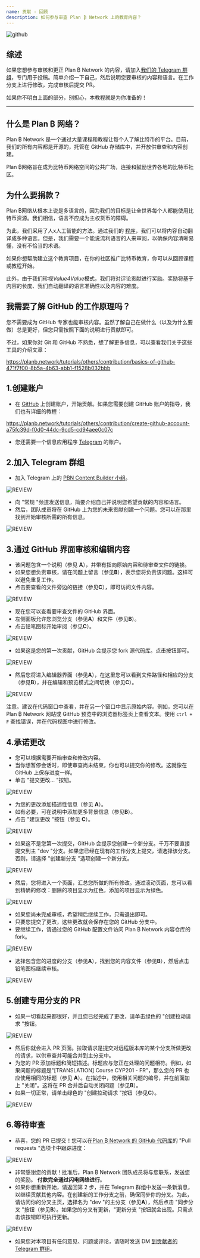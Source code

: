 ```yaml
---
name: 贡献 - 回顾
description: 如何参与审查 Plan ₿ Network 上的教育内容？
---
```

![github](assets/cover.webp)

## 综述

如果您想参与审核和更正 Plan ₿ Network 的内容，请加入[我们的 Telegram 群组](https://t.me/PlanBNetwork_ContentBuilder)，专门用于投稿。简单介绍一下自己，然后说明您要审核的内容和语言。在工作分支上进行修改，完成审核后提交 PR。

如果你不明白上面的部分，别担心，本教程就是为你准备的！

---
## 什么是 Plan ₿ 网络？

Plan ₿ Network 是一个通过大量课程和教程让每个人了解比特币的平台。目前，我们的所有内容都是开源的，托管在 GitHub 存储库中，并开放供审查和内容创建。

Plan ₿网络旨在成为比特币网络空间的公共广场，连接和鼓励世界各地的比特币社区。

## 为什么要捐款？

Plan ₿网络从根本上说是多语言的，因为我们的目标是让全世界每个人都能使用比特币资源。我们相信，语言不应成为主权货币的障碍。

为此，我们采用了人x人工智能的方法。通过我们的 [程序](https://github.com/Asi0Flammeus/LLM-Translator)，我们可以将内容自动翻译成多种语言。但是，我们需要一个能说流利语言的人来审阅，以确保内容清晰易懂，没有不恰当的术语。

如果你想帮助建立这个教育项目，在你的社区推广比特币教育，你可以从回顾课程或教程开始。

此外，由于我们珍视*Value4Value*模式，我们将对评论贡献进行奖励。奖励将基于内容的长度、我们自动翻译的语言准确性以及内容的难度。

## 我需要了解 GitHub 的工作原理吗？

您不需要成为 GitHub 专家也能审核内容。虽然了解自己在做什么（以及为什么要做）总是更好，但您只需按照下面的说明进行贡献即可。

不过，如果你对 Git 和 GitHub 不熟悉，想了解更多信息，可以查看我们关于这些工具的介绍文章：

https://planb.network/tutorials/others/contribution/basics-of-github-471f7f00-8b5a-4b63-abb1-f1528b032bbb
## 1.创建账户


- 在 [GitHub](https://github.com/) 上创建账户，开始贡献。如果您需要创建 GitHub 账户的指导，我们也有详细的教程：

https://planb.network/tutorials/others/contribution/create-github-account-a75fc39d-f0d0-44dc-9cd5-cd94aee0c07c

- 您还需要一个信息应用程序 [Telegram](https://telegram.org/) 的账户。

## 2.加入 Telegram 群组


- 加入 Telegram 上的 [PBN Content Builder 小组](https://t.me/PlanBNetwork_ContentBuilder)。

![REVIEW](assets/fr/01.webp)


- 向 "常规 "频道发送信息，简要介绍自己并说明您希望贡献的内容和语言。
- 然后，团队成员将在 GitHub 上为您的未来贡献创建一个问题。您可以在那里找到开始审核所需的所有信息。

![REVIEW](assets/fr/02.webp)

## 3.通过 GitHub 界面审核和编辑内容


- 该问题包含一个说明（参见 **A**），并带有指向原始内容和待审查文件的链接。
- 如果您想负责审核，请在问题上留言（参见**B**），表示您将负责该问题。这样可以避免重复工作。
- 点击要查看的文件旁边的链接（参见**C**），即可访问文件内容。

![REVIEW](assets/fr/03.webp)


- 现在您可以查看要审查文件的 GitHub 界面。
- 左侧面板允许您浏览分支（参见**A**）和文件（参见**B**）。
- 点击铅笔图标开始审阅（参见**C**）。

![REVIEW](assets/fr/04.webp)


- 如果这是您的第一次贡献，GitHub 会提示您 fork 源代码库。点击按钮即可。

![REVIEW](assets/fr/05.webp)


- 然后您将进入编辑器界面（参见**A**），在这里您可以看到文件路径和相应的分支（参见**B**），并在编辑和预览模式之间切换（参见**C**）。

![REVIEW](assets/fr/06.webp)

注意。建议在代码窗口中查看，并在另一个窗口中显示原始内容。例如，您可以在 Plan ₿ Network 网站或 GitHub 预览中的浏览器标签页上查看文本。使用 `ctrl + F` 查找错误，并在代码视图中进行修改。

## 4.承诺更改


- 您可以根据需要开始审查和修改内容。
- 当你想暂停会话时，即使审查尚未结束，你也可以提交你的修改。这就像在 GitHub 上保存进度一样。
- 单击 "提交更改... "按钮。

![REVIEW](assets/fr/07.webp)


- 为您的更改添加描述性信息（参见 **A**）。
- 如有必要，可在说明中添加更多背景信息（参见**B**）。
- 点击 "建议更改 "按钮（参见 **C**）。

![REVIEW](assets/fr/08.webp)


- 如果这不是您第一次提交，GitHub 会提示您创建一个新分支。千万不要直接提交到主 "dev "分支。如果您已经在现有的工作分支上提交，请选择该分支。否则，请选择 "创建新分支 "选项创建一个新分支。

![REVIEW](assets/fr/13.webp)


- 然后，您将进入一个页面，汇总您所做的所有修改。通过滚动页面，您可以看到精确的修改：删除的项目显示为红色，添加的项目显示为绿色。

![REVIEW](assets/fr/09.webp)


- 如果您尚未完成审核，希望稍后继续工作，只需退出即可。
- 只要您提交了更改，这些更改就会保存在您的 GitHub 分支中。
- 要继续工作，请通过您的 GitHub 配置文件访问 Plan ₿ Network 内容仓库的 fork。

![REVIEW](assets/fr/14.webp)


- 选择包含您的进度的分支（参见**A**），找到您的内容文件（参见**B**），然后点击铅笔图标继续审核。

![REVIEW](assets/fr/15.webp)

## 5.创建专用分支的 PR


- 如果一切看起来都很好，并且您已经完成了更改，请单击绿色的 "创建拉动请求 "按钮。

![REVIEW](assets/fr/10.webp)


- 然后你就会进入 PR 页面。拉取请求是提交对远程版本库的某个分支所做更改的请求，以供审查并可能合并到主分支中。
- 为您的 PR 添加标题和简短描述。标题应与您正在处理的问题相符。例如，如果问题的标题是"[TRANSLATION] Course CYP201 - FR"，那么您的 PR 也应使用相同的标题（参见 **A**）。在描述中，使用相关问题的编号，并在前面加上 "关闭"。这将在 PR 合并后自动关闭问题（参见**B**）。
- 如果一切正常，请单击绿色的 "创建拉动请求 "按钮（参见**C**）。

![REVIEW](assets/fr/11.webp)

## 6.等待审查


- 恭喜，您的 PR 已提交！您可以在[Plan ₿ Network 的 GitHub 代码库](https://github.com/PlanB-Network/bitcoin-educational-content/pulls)的 "Pull requests "选项卡中跟踪进度：

![REVIEW](assets/fr/12.webp)


- 非常感谢您的贡献！批准后，Plan ₿ Network 团队成员将与您联系，发送您的奖励。 **付款完全通过闪电网络进行**。
- 如果你想重新开始，请返回第 2 步，并在 Telegram 群组中发送一条新消息，以继续贡献其他内容。在创建新的工作分支之前，确保同步你的分叉。为此，请访问你的分叉主页，选择名为 "dev "的主分支（参见**A**），然后点击 "同步分叉 "按钮（参见**B**）。如果您的分叉有更新，"更新分支 "按钮就会出现。只需点击该按钮即可执行更新。

![REVIEW](assets/fr/16.webp)


- 如果您对本项目有任何意见、问题或评论，请随时发送 DM [到贡献者的 Telegram 群组](https://t.me/PlanBNetwork_ContentBuilder)。